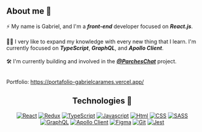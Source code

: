 ## About me 👋

⚡ My name is Gabriel, and I'm a ***front-end*** developer focused on ***React.js***. <br><br>
🧑‍💻 I very like to expand my knowledge with every new thing that I learn. I'm currently focused on ***TypeScript***, ***GraphQL***, and ***Apollo Client***. <br><br>
🛠️ I'm currently building and involved in the ***[@ParchesChat](https://github.com/TeamParches/parches-chat)*** project. <br><br>


Portfolio: https://portafolio-gabrielcarames.vercel.app/

<div align="center">

## Technologies 💫

[![React](https://img.shields.io/badge/-React-blue?style=for-the-badge&logo=React)](https://es.reactjs.org/)
[![Redux](https://img.shields.io/badge/-Redux-764ABC?style=for-the-badge&logo=Redux)](https://es.redux.js.org/)
[![TypeScript](https://img.shields.io/badge/-TypeScript-white?style=for-the-badge&logo=Typescript)](https://www.typescriptlang.org/)
[![Javascript](https://img.shields.io/badge/-Javascript-critical?style=for-the-badge&logo=Javascript)](https://developer.mozilla.org/es/docs/Web/JavaScript)
[![Html](https://img.shields.io/badge/-html-violet?style=for-the-badge&logo=html5)](https://developer.mozilla.org/es/docs/Web/HTML)
[![CSS](https://img.shields.io/badge/-css-blue?style=for-the-badge&logo=css3)](https://developer.mozilla.org/es/docs/Web/CSS)
[![SASS](https://img.shields.io/badge/-sass-white?style=for-the-badge&logo=sass)](https://sass-lang.com/)
[![GraphQL](https://img.shields.io/badge/-GraphQL-E10098?style=for-the-badge&logo=Graphql)](https://graphql.org/)
[![Apollo Client](https://img.shields.io/badge/-Apollo%20Client-311C87?style=for-the-badge&logo=Apollo%20GraphQL)](https://www.apollographql.com/docs/react/)
[![Figma](https://img.shields.io/badge/-Figma-green?style=for-the-badge&logo=figma)](https://figma.com/)
[![Git](https://img.shields.io/badge/-Git-pink?style=for-the-badge&logo=Git)](https://git-scm.com/)
[![Jest](https://img.shields.io/badge/-jest-C21325?style=for-the-badge&logo=Jest)](https://jestjs.io/)
  
</div>

